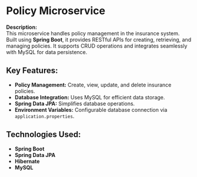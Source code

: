 # Policy Microservice

**Description:**  
This microservice handles policy management in the insurance system. Built using **Spring Boot**, it provides RESTful APIs for creating, retrieving, and managing policies. It supports CRUD operations and integrates seamlessly with MySQL for data persistence.

## Key Features:
- **Policy Management:** Create, view, update, and delete insurance policies.
- **Database Integration:** Uses MySQL for efficient data storage.
- **Spring Data JPA:** Simplifies database operations.
- **Environment Variables:** Configurable database connection via `application.properties`.

## Technologies Used:
- **Spring Boot**
- **Spring Data JPA**
- **Hibernate**
- **MySQL**
